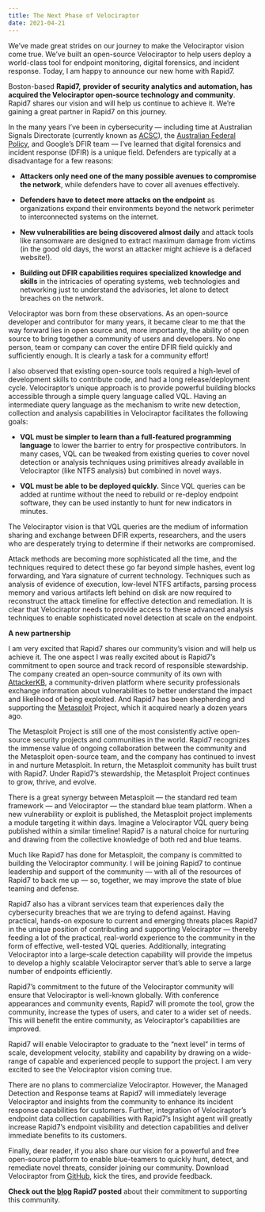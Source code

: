 ```yaml
---
title: The Next Phase of Velociraptor
date: 2021-04-21
---
```


We’ve made great strides on our journey to make the Velociraptor vision come true. We’ve built an open-source Velociraptor to help users deploy a world-class tool for endpoint monitoring, digital forensics, and incident response. Today, I am happy to announce our new home with Rapid7.

Boston-based **Rapid7,** **provider of security analytics and automation, has acquired the Velociraptor open-source technology and community**. Rapid7 shares our vision and will help us continue to achieve it. We’re gaining a great partner in Rapid7 on this journey.

In the many years I’ve been in cybersecurity — including time at Australian Signals Directorate (currently known as [ACSC](https://www.cyber.gov.au/)), the [Australian Federal Policy](https://www.afp.gov.au/what-we-do/crime-types/cyber-crime), and Google’s DFIR team — I’ve learned that digital forensics and incident response (DFIR) is a unique field. Defenders are typically at a disadvantage for a few reasons:

* **Attackers only need one of the many possible avenues to compromise the network**, while defenders have to cover all avenues effectively.

* **Defenders have to detect more attacks on the endpoint** as organizations expand their environments beyond the network perimeter to interconnected systems on the internet.

* **New vulnerabilities are being discovered almost daily** and attack tools like ransomware are designed to extract maximum damage from victims (in the good old days, the worst an attacker might achieve is a defaced website!).

* **Building out DFIR capabilities requires specialized knowledge and skills** in the intricacies of operating systems, web technologies and networking just to understand the advisories, let alone to detect breaches on the network.

Velociraptor was born from these observations. As an open-source developer and contributor for many years, it became clear to me that the way forward lies in open source and, more importantly, the ability of open source to bring together a community of users and developers. No one person, team or company can cover the entire DFIR field quickly and sufficiently enough. It is clearly a task for a community effort!

I also observed that existing open-source tools required a high-level of development skills to contribute code, and had a long release/deployment cycle. Velociraptor’s unique approach is to provide powerful building blocks accessible through a simple query language called VQL. Having an intermediate query language as the mechanism to write new detection, collection and analysis capabilities in Velociraptor facilitates the following goals:

* **VQL must be simpler to learn than a full-featured programming language** to lower the barrier to entry for prospective contributors. In many cases, VQL can be tweaked from existing queries to cover novel detection or analysis techniques using primitives already available in Velociraptor (like NTFS analysis) but combined in novel ways.

* **VQL must be able to be deployed quickly.** Since VQL queries can be added at runtime without the need to rebuild or re-deploy endpoint software, they can be used instantly to hunt for new indicators in minutes.

The Velociraptor vision is that VQL queries are the medium of information sharing and exchange between DFIR experts, researchers, and the users who are desperately trying to determine if their networks are compromised.

Attack methods are becoming more sophisticated all the time, and the techniques required to detect these go far beyond simple hashes, event log forwarding, and Yara signature of current technology. Techniques such as analysis of evidence of execution, low-level NTFS artifacts, parsing process memory and various artifacts left behind on disk are now required to reconstruct the attack timeline for effective detection and remediation. It is clear that Velociraptor needs to provide access to these advanced analysis techniques to enable sophisticated novel detection at scale on the endpoint.

**A new partnership**

I am very excited that Rapid7 shares our community’s vision and will help us achieve it. The one aspect I was really excited about is Rapid7’s commitment to open source and track record of responsible stewardship. The company created an open-source community of its own with [AttackerKB](https://attackerkb.com/), a community-driven platform where security professionals exchange information about vulnerabilities to better understand the impact and likelihood of being exploited. And Rapid7 has been shepherding and supporting the [Metasploit](https://www.metasploit.com/) Project, which it acquired nearly a dozen years ago.

The Metasploit Project is still one of the most consistently active open-source security projects and communities in the world. Rapid7 recognizes the immense value of ongoing collaboration between the community and the Metasploit open-source team, and the company has continued to invest in and nurture Metasploit. In return, the Metasploit community has built trust with Rapid7. Under Rapid7’s stewardship, the Metasploit Project continues to grow, thrive, and evolve.

There is a great synergy between Metasploit — the standard red team framework — and Velociraptor — the standard blue team platform. When a new vulnerability or exploit is published, the Metasploit project implements a module targeting it within days. Imagine a Velociraptor VQL query being published within a similar timeline! Rapid7 is a natural choice for nurturing and drawing from the collective knowledge of both red and blue teams.

Much like Rapid7 has done for Metasploit, the company is committed to building the Velociraptor community. I will be joining Rapid7 to continue leadership and support of the community — with all of the resources of Rapid7 to back me up — so, together, we may improve the state of blue teaming and defense.

Rapid7 also has a vibrant services team that experiences daily the cybersecurity breaches that we are trying to defend against. Having practical, hands-on exposure to current and emerging threats places Rapid7 in the unique position of contributing and supporting Velociraptor — thereby feeding a lot of the practical, real-world experience to the community in the form of effective, well-tested VQL queries. Additionally, integrating Velociraptor into a large-scale detection capability will provide the impetus to develop a highly scalable Velociraptor server that’s able to serve a large number of endpoints efficiently.

Rapid7’s commitment to the future of the Velociraptor community will ensure that Velociraptor is well-known globally. With conference appearances and community events, Rapid7 will promote the tool, grow the community, increase the types of users, and cater to a wider set of needs. This will benefit the entire community, as Velociraptor’s capabilities are improved.

Rapid7 will enable Velociraptor to graduate to the “next level” in terms of scale, development velocity, stability and capability by drawing on a wide-range of capable and experienced people to support the project. I am very excited to see the Velociraptor vision coming true.

There are no plans to commercialize Velociraptor. However, the Managed Detection and Response teams at Rapid7 will immediately leverage Velociraptor and insights from the community to enhance its incident response capabilities for customers. Further, integration of Velociraptor’s endpoint data collection capabilities with Rapid7’s Insight agent will greatly increase Rapid7’s endpoint visibility and detection capabilities and deliver immediate benefits to its customers.

Finally, dear reader, if you also share our vision for a powerful and free open-source platform to enable blue-teamers to quickly hunt, detect, and remediate novel threats, consider joining our community. Download Velociraptor from [GitHub](https://github.com/Velocidex/velociraptor), kick the tires, and provide feedback.

**Check out the [blog](https://www.rapid7.com/blog/post/2021/04/21/rapid7-and-velociraptor-join-forces) Rapid7 posted** about their commitment to supporting this community.
